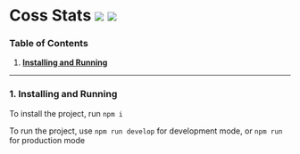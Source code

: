 # Coss Stats ![](https://img.shields.io/badge/Node.JS-6.9.1-3572A5.svg?style=plastic) ![](https://img.shields.io/badge/Status-Completed-008000.svg?style=plastic)

### **Table of Contents**
1. [**Installing and Running**](#1-installing-and-running)

---
### **1. Installing and Running**

To install the project, run `npm i`

To run the project, use `npm run develop` for development mode, or `npm run` for production mode
